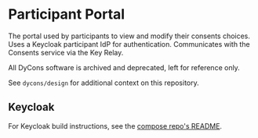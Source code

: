 # Participant Portal

The portal used by participants to view and modify their consents choices. Uses a Keycloak participant IdP for authentication. Communicates with the Consents service via the Key Relay.

All DyCons software is archived and deprecated, left for reference only.

See `dycons/design` for additional context on this repository.

## Keycloak

For Keycloak build instructions, see the [compose repo's README](https://github.com/dycons/compose/blob/develop/README.md).